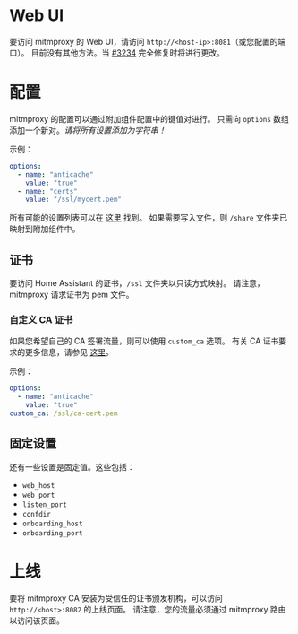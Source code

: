 # Web UI

要访问 mitmproxy 的 Web UI，请访问 `http://<host-ip>:8081`（或您配置的端口）。
目前没有其他方法。当 [#3234](https://github.com/mitmproxy/mitmproxy/issues/3234) 完全修复时将进行更改。

# 配置

mitmproxy 的配置可以通过附加组件配置中的键值对进行。
只需向 `options` 数组添加一个新对。_请将所有设置添加为字符串！_

示例：

```yaml
options:
  - name: "anticache"
    value: "true"
  - name: "certs"
    value: "/ssl/mycert.pem"
```

所有可能的设置列表可以在 [这里](https://docs.mitmproxy.org/stable/concepts-options/#available-options) 找到。
如果需要写入文件，则 `/share` 文件夹已映射到附加组件中。

## 证书

要访问 Home Assistant 的证书，`/ssl` 文件夹以只读方式映射。
请注意，mitmproxy 请求证书为 pem 文件。

### 自定义 CA 证书

如果您希望自己的 CA 签署流量，则可以使用 `custom_ca` 选项。
有关 CA 证书要求的更多信息，请参见 [这里](https://docs.mitmproxy.org/stable/concepts-certificates/#ca-and-cert-files)。

示例：

```yaml
options:
  - name: "anticache"
    value: "true"
custom_ca: /ssl/ca-cert.pem
```

## 固定设置

还有一些设置是固定值。这些包括：

* `web_host`
* `web_port`
* `listen_port`
* `confdir`
* `onboarding_host`
* `onboarding_port`

# 上线

要将 mitmproxy CA 安装为受信任的证书颁发机构，可以访问 `http://<host>:8082` 的上线页面。
请注意，您的流量必须通过 mitmproxy 路由以访问该页面。